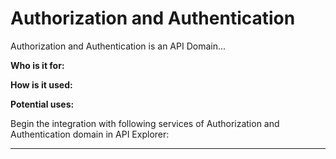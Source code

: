 # Authorization and Authentication

Authorization and Authentication is an API Domain...

**Who is it for:** 

**How is it used:** 

**Potential uses:** 

Begin the integration with following services of Authorization and Authentication domain in API Explorer:
***

